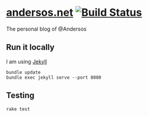 # [andersos.net](http://andersos.net/) [![Build Status](https://travis-ci.org/Andersos/andersos.net.svg)](https://travis-ci.org/Andersos/andersos.net)

The personal blog of @Andersos

## Run it locally

I am using [Jekyll](http://jekyllrb.com/)

```shell
bundle update
bundle exec jekyll serve --port 8080
```

## Testing
```shell
rake test
```
